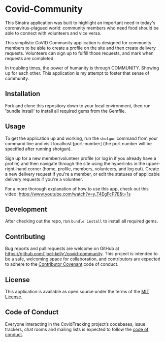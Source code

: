 # Covid-Community

This Sinatra application was built to highlight an important need in today's coronavirus-plagued world: community members who need food should be able to connect with volunteers and vice versa.

This simplistic CoVID Community application is designed for community members to be able to create a profile on the site and then create delivery requests. Volunteers can sign up to fulfill those requests, and mark when requests are completed.

In troubling times, the power of humanity is through COMMUNITY. Showing up for each other. This application is my attempt to foster that sense of community.

## Installation

Fork and clone this repository down to your local environment, then run 'bundle install' to install all required gems from the Gemfile.

## Usage

To get the application up and working, run the `shotgun` command from your command line and visit localhost:[port-number] (the port number will be specified after running shotgun).

Sign up for a new member/volunteer profile (or log in if you already have a profile) and then navigate through the site using the hyperlinks in the upper-right-hand corner (home, profile, members, volunteers, and log out). Create a new delivery request if you're a member, or edit the statuses of applicable delivery requests if you're a volunteer.

For a more thorough explanation of how to use this app, check out this video: https://www.youtube.com/watch?v=y_T4EgFcP7E&t=1s

## Development

After checking out the repo, run `bundle install` to install all required gems.

## Contributing

Bug reports and pull requests are welcome on GitHub at https://github.com/'joel-kelly'/covid-community. This project is intended to be a safe, welcoming space for collaboration, and contributors are expected to adhere to the [Contributor Covenant](http://contributor-covenant.org) code of conduct.

## License

This application is available as open source under the terms of the [MIT License](https://opensource.org/licenses/MIT).

## Code of Conduct

Everyone interacting in the CovidTracking project’s codebases, issue trackers, chat rooms and mailing lists is expected to follow the [code of conduct](https://github.com/'joel-kelly'/covid-community/blob/master/CODE_OF_CONDUCT.md).
